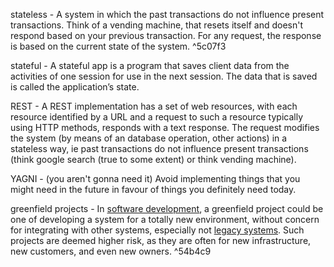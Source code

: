 stateless - A system in which the  past transactions do not influence present transactions. Think of a vending machine, that resets itself and doesn't respond based on your previous transaction. For any request, the response is based on the current state of the system. ^5c07f3

stateful - A stateful app is a program that saves client data from the activities of one session for use in the next session. The data that is saved is called the application’s state.

REST - A REST implementation has a set of web resources, with each resource identified by a URL and a request to such a resource typically using HTTP methods, responds with a text response. The request modifies the system (by means of an database operation, other actions) in a stateless way, ie past transactions do not influence present transactions (think google search (true to some extent) or think vending machine).

YAGNI - (you aren't gonna need it) Avoid implementing things that you might need in the future in favour of things you definitely need today.

greenfield projects - In [software development](https://en.wikipedia.org/wiki/Software_development "Software development"), a greenfield project could be one of developing a system for a totally new environment, without concern for integrating with other systems, especially not [legacy systems](https://en.wikipedia.org/wiki/Legacy_system "Legacy system"). Such projects are deemed higher risk, as they are often for new infrastructure, new customers, and even new owners. ^54b4c9